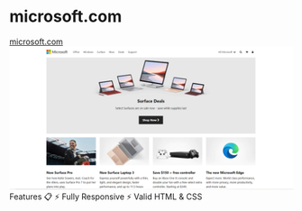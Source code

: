 # microsoft.com
<a href="https://shubhangigondage.github.io/microsoft.com/">microsoft.com</a>
<img src="image/MicrosoftHomePage.png" alt="Microsoft" class="logo">
Features 📋
⚡️ Fully Responsive
⚡️ Valid HTML & CSS


